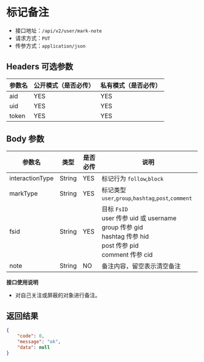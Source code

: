 # 标记备注

- 接口地址：`/api/v2/user/mark-note`
- 请求方式：`PUT`
- 传参方式：`application/json`

## Headers 可选参数

| 参数名 | 公开模式（是否必传） | 私有模式（是否必传） |
| --- | --- | --- |
| aid | YES | YES |
| uid | YES | YES |
| token | YES | YES |

## Body 参数

| 参数名 | 类型 | 是否必传 | 说明 |
| --- | --- | --- | --- |
| interactionType | String | YES | 标记行为 `follow`,`block` |
| markType | String | YES | 标记类型 `user`,`group`,`hashtag`,`post`,`comment` |
| fsid | String | YES | 目标 `FsID`<br>user 传参 uid 或 username<br>group 传参 gid<br>hashtag 传参 hid<br>post 传参 pid<br>comment 传参 cid |
| note | String | NO | 备注内容，留空表示清空备注 |

**接口使用说明**

- 对自己关注或屏蔽的对象进行备注。

## 返回结果

```json
{
    "code": 0,
    "message": "ok",
    "data": null
}
```
